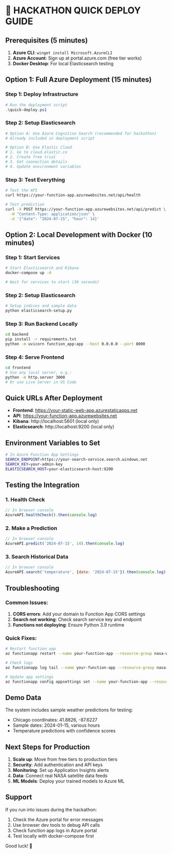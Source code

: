 # 🚀 HACKATHON QUICK DEPLOY GUIDE

## Prerequisites (5 minutes)
1. **Azure CLI**: `winget install Microsoft.AzureCLI`
2. **Azure Account**: Sign up at portal.azure.com (free tier works)
3. **Docker Desktop**: For local Elasticsearch testing

## Option 1: Full Azure Deployment (15 minutes)

### Step 1: Deploy Infrastructure
```powershell
# Run the deployment script
.\quick-deploy.ps1
```

### Step 2: Setup Elasticsearch
```bash
# Option A: Use Azure Cognitive Search (recommended for hackathon)
# Already included in deployment script

# Option B: Use Elastic Cloud
# 1. Go to cloud.elastic.co
# 2. Create free trial
# 3. Get connection details
# 4. Update environment variables
```

### Step 3: Test Everything
```bash
# Test the API
curl https://your-function-app.azurewebsites.net/api/health

# Test prediction
curl -X POST https://your-function-app.azurewebsites.net/api/predict \
  -H "Content-Type: application/json" \
  -d '{"date": "2024-07-15", "hour": 14}'
```

## Option 2: Local Development with Docker (10 minutes)

### Step 1: Start Services
```bash
# Start Elasticsearch and Kibana
docker-compose up -d

# Wait for services to start (30 seconds)
```

### Step 2: Setup Elasticsearch
```bash
# Setup indices and sample data
python elasticsearch-setup.py
```

### Step 3: Run Backend Locally
```bash
cd backend
pip install -r requirements.txt
python -m uvicorn function_app:app --host 0.0.0.0 --port 8000
```

### Step 4: Serve Frontend
```bash
cd frontend
# Use any local server, e.g.:
python -m http.server 3000
# Or use Live Server in VS Code
```

## Quick URLs After Deployment

- **Frontend**: https://your-static-web-app.azurestaticapps.net
- **API**: https://your-function-app.azurewebsites.net
- **Kibana**: http://localhost:5601 (local only)
- **Elasticsearch**: http://localhost:9200 (local only)

## Environment Variables to Set

```bash
# In Azure Function App Settings
SEARCH_ENDPOINT=https://your-search-service.search.windows.net
SEARCH_KEY=your-admin-key
ELASTICSEARCH_HOST=your-elasticsearch-host:9200
```

## Testing the Integration

### 1. Health Check
```javascript
// In browser console
AzureAPI.healthCheck().then(console.log)
```

### 2. Make a Prediction
```javascript
// In browser console
AzureAPI.predict('2024-07-15', 14).then(console.log)
```

### 3. Search Historical Data
```javascript
// In browser console
AzureAPI.search('temperature', {date: '2024-07-15'}).then(console.log)
```

## Troubleshooting

### Common Issues:
1. **CORS errors**: Add your domain to Function App CORS settings
2. **Search not working**: Check search service key and endpoint
3. **Functions not deploying**: Ensure Python 3.9 runtime

### Quick Fixes:
```bash
# Restart function app
az functionapp restart --name your-function-app --resource-group nasa-weather-hackathon

# Check logs
az functionapp log tail --name your-function-app --resource-group nasa-weather-hackathon

# Update app settings
az functionapp config appsettings set --name your-function-app --resource-group nasa-weather-hackathon --settings SEARCH_ENDPOINT=your-endpoint
```

## Demo Data

The system includes sample weather predictions for testing:
- Chicago coordinates: 41.8826, -87.6227
- Sample dates: 2024-01-15, various hours
- Temperature predictions with confidence scores

## Next Steps for Production

1. **Scale up**: Move from free tiers to production tiers
2. **Security**: Add authentication and API keys
3. **Monitoring**: Set up Application Insights alerts
4. **Data**: Connect real NASA satellite data feeds
5. **ML Models**: Deploy your trained models to Azure ML

## Support

If you run into issues during the hackathon:
1. Check the Azure portal for error messages
2. Use browser dev tools to debug API calls
3. Check function app logs in Azure portal
4. Test locally with docker-compose first

Good luck! 🎉